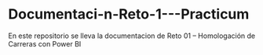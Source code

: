 # Documentaci-n-Reto-1---Practicum
En este repositorio se lleva la documentacion de Reto 01 – Homologación de Carreras con Power BI 
